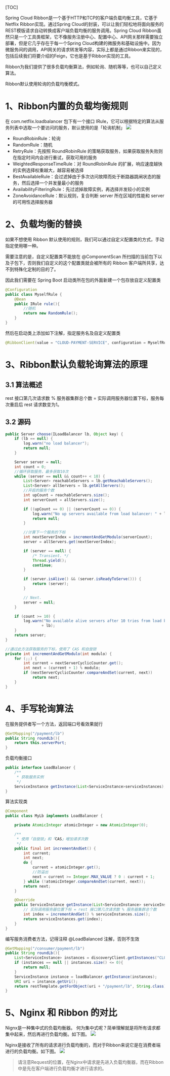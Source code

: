 [TOC]

Spring Cloud Ribbon是一个基于HTTP和TCP的客户端负载均衡工具，它基于Netflix Ribbon实现。通过Spring Cloud的封装，可以让我们轻松地将面向服务的REST模版请求自动转换成客户端负载均衡的服务调用。Spring Cloud Ribbon虽然只是一个工具类框架，它不像服务注册中心、配置中心、API网关那样需要独立部署，但是它几乎存在于每一个Spring Cloud构建的微服务和基础设施中。因为微服务间的调用，API网关的请求转发等内容，实际上都是通过Ribbon来实现的，包括后续我们将要介绍的Feign，它也是基于Ribbon实现的工具。

Ribbon为我们提供了很多负载均衡算法，例如轮询、随机等等，也可以自己定义算法。

Ribbon默认使用轮询的负载均衡模式。

# 1、Ribbon内置的负载均衡规则
在 com.netflix.loadbalancer 包下有一个接口 IRule，它可以根据特定的算法从服务列表中选取一个要访问的服务，默认使用的是「轮询机制」
![](https://gitee.com/songjilong/FigureBed/raw/master/img/20200422125835.png)

- RoundRobinRule：轮询
- RandomRule：随机
- RetryRule：先按照 RoundRobinRule 的策略获取服务，如果获取服务失败则在指定时间内会进行重试，获取可用的服务
- WeightedResponseTimeRule：对 RoundRobinRule 的扩展，响应速度越快的实例选择权重越大，越容易被选择
- BestAvailableRule：会过滤掉由于多次访问故障而处于断路器跳闸状态的服务，然后选择一个并发量最小的服务
- AvailabilityFilteringRule：先过滤掉故障实例，再选择并发较小的实例
- ZoneAvoidanceRule：默认规则，复合判断 server 所在区域的性能和 server 的可用性选择服务器

# 2、负载均衡的替换
如果不想使用 Ribbon 默认使用的规则，我们可以通过自定义配置类的方式，手动指定使用哪一种。

需要注意的是，自定义配置类不能放在 @ComponentScan 所扫描的当前包下以及子包下，否则我们自定义的这个配置类就会被所有的 Ribbon 客户端所共享，达不到特殊化定制的目的了。

因此我们需要在 Spring Boot 启动类所在包的外面新建一个包存放自定义配置类
```java
@Configuration
public class MyselfRule {
    @Bean
    public IRule rule(){
        //随机
        return new RandomRule();
    }
}
```
然后在启动类上添加如下注解，指定服务名及自定义配置类
```java
@RibbonClient(value = "CLOUD-PAYMENT-SERVICE", configuration = MyselfRule.class)
```

# 3、Ribbon默认负载轮询算法的原理
## 3.1 算法概述
rest 接口第几次请求数 % 服务器集群总个数 = 实际调用服务器位置下标，服务每次重启后 rest 请求数变为1。

## 3.2 源码
```java
public Server choose(ILoadBalancer lb, Object key) {
    if (lb == null) {
        log.warn("no load balancer");
        return null;
    }

    Server server = null;
    int count = 0;
    //循环获取服务，最多获取10次
    while (server == null && count++ < 10) {
        List<Server> reachableServers = lb.getReachableServers();
        List<Server> allServers = lb.getAllServers();
        //开启的服务个数
        int upCount = reachableServers.size();
        int serverCount = allServers.size();

        if ((upCount == 0) || (serverCount == 0)) {
            log.warn("No up servers available from load balancer: " + lb);
            return null;
        }

        //计算下一个服务的下标
        int nextServerIndex = incrementAndGetModulo(serverCount);
        server = allServers.get(nextServerIndex);

        if (server == null) {
            /* Transient. */
            Thread.yield();
            continue;
        }

        if (server.isAlive() && (server.isReadyToServe())) {
            return (server);
        }

        // Next.
        server = null;
    }

    if (count >= 10) {
        log.warn("No available alive servers after 10 tries from load balancer: "
                + lb);
    }
    return server;
}

//通过此方法获取服务的下标，使用了 CAS 和自旋锁
private int incrementAndGetModulo(int modulo) {
    for (;;) {
        int current = nextServerCyclicCounter.get();
        int next = (current + 1) % modulo;
        if (nextServerCyclicCounter.compareAndSet(current, next))
            return next;
    }
}
```
# 4、手写轮询算法
在服务提供者写一个方法，返回端口号看效果就行
```java
@GetMapping("/payment/lb")
public String roundLb(){
    return this.serverPort;
}
```
负载均衡接口
```java
public interface LoadBalancer {
    /**
     * 获取服务实例
     */
    ServiceInstance getInstance(List<ServiceInstance>serviceInstances);
}
```
算法实现类
```java
@Component
public class MyLb implements LoadBalancer {

    private AtomicInteger atomicInteger = new AtomicInteger(0);

    /**
     * 使用「自旋锁」和「CAS」增加请求次数
     */
    public final int incrementAndGet() {
        int current;
        int next;
        do {
            current = atomicInteger.get();
            //防溢出
            next = current >= Integer.MAX_VALUE ? 0 : current + 1;
        } while (!atomicInteger.compareAndSet(current, next));
        return next;
    }

    @Override
    public ServiceInstance getInstance(List<ServiceInstance> serviceInstances) {
        // 实际调用服务器位置下标 = rest 接口第几次请求数 % 服务器集群总个数
        int index = incrementAndGet() % serviceInstances.size();
        return serviceInstances.get(index);
    }
}
```
编写服务消费者方法，记得注释 @LoadBalanced 注解，否则不生效
```java
@GetMapping("/consumer/payment/lb")
public String roundLb(){
    List<ServiceInstance> instances = discoveryClient.getInstances("CLOUD-PAYMENT-SERVICE");
    if (instances == null || instances.size() <= 0){
        return null;
    }
    ServiceInstance instance = loadBalancer.getInstance(instances);
    URI uri = instance.getUri();
    return restTemplate.getForObject(uri + "/payment/lb", String.class);
}
```

# 5、Nginx 和 Ribbon 的对比
Nignx是一种集中式的负载均衡器。
何为集中式呢？简单理解就是将所有请求都集中起来，然后再进行负载均衡。如下图。
![](https://segmentfault.com/img/remote/1460000022470035)

Nginx是接收了所有的请求进行负载均衡的，而对于Ribbon来说它是在消费者端进行的负载均衡。如下图。
![](https://segmentfault.com/img/remote/1460000022470036)

> 请注意Request的位置，在Nginx中请求是先进入负载均衡器，而在Ribbon中是先在客户端进行负载均衡才进行请求的。

